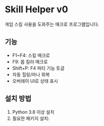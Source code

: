 # Skill Helper v0

게임 스킬 사용을 도와주는 매크로 프로그램입니다.

## 기능

- F1~F4: 스킬 매크로
- F9: 몹 킬러 매크로
- Shift+P: F4 파티 기능 토글
- 자동 힐링/마나 회복
- 오버레이 UI로 상태 표시

## 설치 방법

1. Python 3.8 이상 설치
2. 필요한 패키지 설치: 